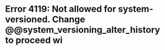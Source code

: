 # Error 4119: Not allowed for system-versioned. Change @@system\_versioning\_alter\_history to proceed wi

